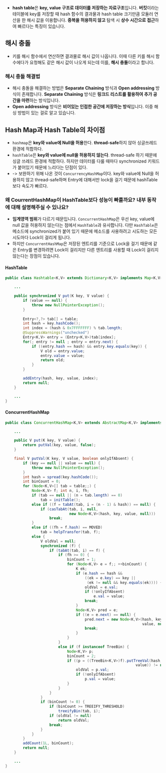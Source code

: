 - **hash table**은 **key, value 구조로 데이터를 저장하는 자료구조**입니다. **버킷**이라는 테이블에 key를 저장할 때 hash 함수의 결과물과 hash table 크기만큼 모듈러 연산을 한 해시 값을 이용합니다. **중복을 허용하지 않고** 탐색 시 **상수 시간으로 접근**하여 빠르다는 특징이 있습니다. 

## 해시 충돌
- 키를 해시 함수에서 연산하면 결과물로 해시 값이 나옵니다. 이때 다른 키를 해시 함수에다가 요청해도 같은 해시 값이 나오게 되는데 이를, **해시 충돌**이라고 합니다.

### 해시 충돌 해결법
- 해시 충돌을 해결하는 방법은 **Separate Chaining** 방식과 **Open addressing** 방식이 존재합니다. **Separate Chaining** 방식은 **링크드 리스트를 활용하여 추가 공간을 마련**하는 방식입니다. 
- **Open addressing** 방식은 **비어있는 인접한 공간에 저장하는 방식**입니다. 이중 해싱 방법이 있는 걸로 알고 있습니다.
## Hash Map과 Hash Table의 차이점
- `hashmap`은 **key와 value에 Null을 허용**한다. **thread-safe**하지 않아 싱글쓰레드 환경에 적합하다. 
- `hashTable`은 **key와 value에 null을 허용하지 않는다**. thread-safe 하기 때문에 싱글 쓰레드 환경에 적합하다. 하지만 데이터를 다룰 때마다 synchronized 키워드가 붙어있기 때문에 느리다는 단점이 있다.
- -> 보완하기 위해 나온 것이 `ConcurrencyHashMap`이다. key와 value에 Null을 허용하지 않고 thread-safe하며 Entry에 대해서만 lock을 걸기 때문에 hashTable 보다 속도가 빠르다.

### 왜 CourrentHashMap이 HashTable보다 성능이 빠를까요? 내부 동작에 대해 설명해주실 수 있나요?
- **임계영역 범위**가 다르기 때문입니다. `ConcurrentHashMap`은 우선 key, value에 null 값을 허용하지 않는다는 점에서 `HashTable`과 유사합니다. 다만 `HashTable`은 메소드에 synchronized가 붙어 있기 때문에 메소드를 사용하려고 시도하는 모든 시도마다 Lock이 걸리게 됩니다. 
- 하지만 `ConcurrentHashMap`은 저장된 엔트리를 기준으로 Lock을 걸기 때문에 같은 Entry를 변경하려면 Lock이 걸리지만 다른 엔트리를 사용할 때 Lock이 걸리지 않는다는 장점이 있습니다.

#### HashTable

```java
public class Hashtable<K,V> extends Dictionary<K,V> implements Map<K,V>, Cloneable, java.io.Serializable {

    ...

    public synchronized V put(K key, V value) {
        if (value == null) {
            throw new NullPointerException();
        }
        
        Entry<?,?> tab[] = table;
        int hash = key.hashCode();
        int index = (hash & 0x7FFFFFFF) % tab.length;
        @SuppressWarnings("unchecked")
        Entry<K,V> entry = (Entry<K,V>)tab[index];
        for(; entry != null ; entry = entry.next) {
            if ((entry.hash == hash) && entry.key.equals(key)) {
                V old = entry.value;
                entry.value = value;
                return old;
            }
        }

        addEntry(hash, key, value, index);
        return null;
    }

    ...
}
```


#### ConcurrentHashMap
```java
public class ConcurrentHashMap<K,V> extends AbstractMap<K,V> implements ConcurrentMap<K,V>, Serializable {

    ...

    public V put(K key, V value) {
        return putVal(key, value, false);
    }

    final V putVal(K key, V value, boolean onlyIfAbsent) {
        if (key == null || value == null) {
            throw new NullPointerException();
        }
        int hash = spread(key.hashCode());
        int binCount = 0;
        for (Node<K,V>[] tab = table;;) {
            Node<K,V> f; int n, i, fh;
            if (tab == null || (n = tab.length) == 0)
                tab = initTable();
            else if ((f = tabAt(tab, i = (n - 1) & hash)) == null) {
                if (casTabAt(tab, i, null,
                             new Node<K,V>(hash, key, value, null)))
                    break;
            }
            else if ((fh = f.hash) == MOVED)
                tab = helpTransfer(tab, f);
            else {
                V oldVal = null;
                synchronized (f) {
                    if (tabAt(tab, i) == f) {
                        if (fh >= 0) {
                            binCount = 1;
                            for (Node<K,V> e = f;; ++binCount) {
                                K ek;
                                if (e.hash == hash &&
                                    ((ek = e.key) == key ||
                                     (ek != null && key.equals(ek)))) {
                                    oldVal = e.val;
                                    if (!onlyIfAbsent)
                                        e.val = value;
                                    break;
                                }
                                Node<K,V> pred = e;
                                if ((e = e.next) == null) {
                                    pred.next = new Node<K,V>(hash, key,
                                                              value, null);
                                    break;
                                }
                            }
                        }
                        else if (f instanceof TreeBin) {
                            Node<K,V> p;
                            binCount = 2;
                            if ((p = ((TreeBin<K,V>)f).putTreeVal(hash, key,
                                                           value)) != null) {
                                oldVal = p.val;
                                if (!onlyIfAbsent)
                                    p.val = value;
                            }
                        }
                    }
                }
                if (binCount != 0) {
                    if (binCount >= TREEIFY_THRESHOLD)
                        treeifyBin(tab, i);
                    if (oldVal != null)
                        return oldVal;
                    break;
                }
            }
        }
        addCount(1L, binCount);
        return null;
    }

    ...
}
```